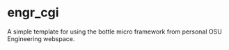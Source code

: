 # engr_cgi
A simple template for using the bottle micro framework from personal OSU Engineering webspace.
